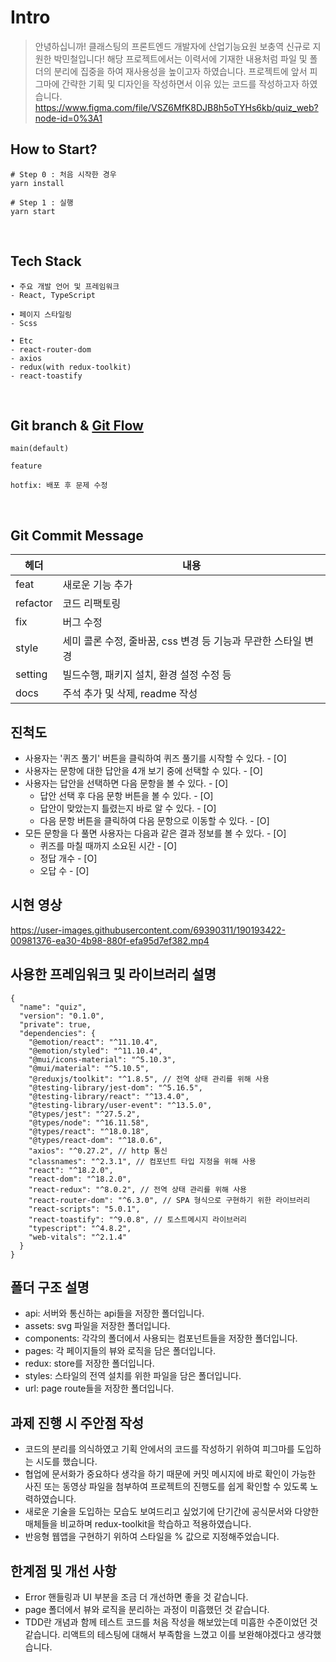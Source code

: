 # Intro

> 안녕하십니까! 클래스팅의 프론트엔드 개발자에 산업기능요원 보충역 신규로 지원한 박민철입니다! 해당 프로젝트에서는 이력서에 기재한 내용처럼 파일 및 폴더의 분리에 집중을 하여 재사용성을 높이고자 하였습니다. 프로젝트에 앞서 피그마에 간략한 기획 및 디자인을 작성하면서 이유 있는 코드를 작성하고자 하였습니다.
> https://www.figma.com/file/VSZ6MfK8DJB8h5oTYHs6kb/quiz_web?node-id=0%3A1

## How to Start?

```
# Step 0 : 처음 시작한 경우
yarn install

# Step 1 : 실행
yarn start
```

<br/>

## Tech Stack

```
• 주요 개발 언어 및 프레임워크
- React, TypeScript

• 페이지 스타일링
- Scss

• Etc
- react-router-dom
- axios
- redux(with redux-toolkit)
- react-toastify
```

<br/>

## Git branch & [Git Flow](https://techblog.woowahan.com/2553/)

```
main(default)

feature

hotfix: 배포 후 문제 수정
```

<br/>

## Git Commit Message

| 헤더     | 내용                                                          |
| -------- | ------------------------------------------------------------- |
| feat     | 새로운 기능 추가                                              |
| refactor | 코드 리팩토링                                                 |
| fix      | 버그 수정                                                     |
| style    | 세미 콜론 수정, 줄바꿈, css 변경 등 기능과 무관한 스타일 변경 |
| setting  | 빌드수행, 패키지 설치, 환경 설정 수정 등                      |
| docs     | 주석 추가 및 삭제, readme 작성                                |

## 진척도

- 사용자는 '퀴즈 풀기' 버튼을 클릭하여 퀴즈 풀기를 시작할 수 있다. - [O]
- 사용자는 문항에 대한 답안을 4개 보기 중에 선택할 수 있다. - [O]
- 사용자는 답안을 선택하면 다음 문항을 볼 수 있다. - [O]
  - 답안 선택 후 다음 문항 버튼을 볼 수 있다. - [O]
  - 답안이 맞았는지 틀렸는지 바로 알 수 있다. - [O]
  - 다음 문항 버튼을 클릭하여 다음 문항으로 이동할 수 있다. - [O]
- 모든 문항을 다 풀면 사용자는 다음과 같은 결과 정보를 볼 수 있다. - [O]
  - 퀴즈를 마칠 때까지 소요된 시간 - [O]
  - 정답 개수 - [O]
  - 오답 수 - [O]

## 시현 영상

https://user-images.githubusercontent.com/69390311/190193422-00981376-ea30-4b98-880f-efa95d7ef382.mp4

## 사용한 프레임워크 및 라이브러리 설명

```
{
  "name": "quiz",
  "version": "0.1.0",
  "private": true,
  "dependencies": {
    "@emotion/react": "^11.10.4",
    "@emotion/styled": "^11.10.4",
    "@mui/icons-material": "^5.10.3",
    "@mui/material": "^5.10.5",
    "@reduxjs/toolkit": "^1.8.5", // 전역 상태 관리를 위해 사용
    "@testing-library/jest-dom": "^5.16.5",
    "@testing-library/react": "^13.4.0",
    "@testing-library/user-event": "^13.5.0",
    "@types/jest": "^27.5.2",
    "@types/node": "^16.11.58",
    "@types/react": "^18.0.18",
    "@types/react-dom": "^18.0.6",
    "axios": "^0.27.2", // http 통신
    "classnames": "^2.3.1", // 컴포넌트 타입 지정을 위해 사용
    "react": "^18.2.0",
    "react-dom": "^18.2.0",
    "react-redux": "^8.0.2", // 전역 상태 관리를 위해 사용
    "react-router-dom": "^6.3.0", // SPA 형식으로 구현하기 위한 라이브러리
    "react-scripts": "5.0.1",
    "react-toastify": "^9.0.8", // 토스트메시지 라이브러리
    "typescript": "^4.8.2",
    "web-vitals": "^2.1.4"
  }
}
```

## 폴더 구조 설명

- api: 서버와 통신하는 api들을 저장한 폴더입니다.
- assets: svg 파일을 저장한 폴더입니다.
- components: 각각의 폴더에서 사용되는 컴포넌트들을 저장한 폴더입니다.
- pages: 각 페이지들의 뷰와 로직을 담은 폴더입니다.
- redux: store를 저장한 폴더입니다.
- styles: 스타일의 전역 설치를 위한 파일을 담은 폴더입니다.
- url: page route들을 저장한 폴더입니다.

## 과제 진행 시 주안점 작성

- 코드의 분리를 의식하였고 기획 안에서의 코드를 작성하기 위하여 피그마를 도입하는 시도를 했습니다.
- 협업에 문서화가 중요하다 생각을 하기 때문에 커밋 메시지에 바로 확인이 가능한 사진 또는 동영상 파일을 첨부하여 프로젝트의 진행도를 쉽게 확인할 수 있도록 노력하였습니다.
- 새로운 기술을 도입하는 모습도 보여드리고 싶었기에 단기간에 공식문서와 다양한 매체들을 비교하며 redux-toolkit을 학습하고 적용하였습니다.
- 반응형 웹앱을 구현하기 위하여 스타일을 % 값으로 지정해주었습니다.

## 한계점 및 개선 사항

- Error 핸들링과 UI 부분을 조금 더 개선하면 좋을 것 같습니다.
- page 폴더에서 뷰와 로직을 분리하는 과정이 미흡했던 것 같습니다.
- TDD란 개념과 함께 테스트 코드를 처음 작성을 해보았는데 미흡한 수준이었던 것 같습니다. 리액트의 테스팅에 대해서 부족함을 느꼈고 이를 보완해야겠다고 생각했습니다.
